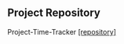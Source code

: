 ## Project Repository
Project-Time-Tracker [[repository]](https://github.com/elseesea/project-time-tracker)
